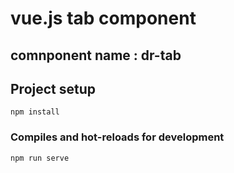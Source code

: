 # vue.js tab component

## comnponent name : dr-tab

## Project setup
```
npm install
```

### Compiles and hot-reloads for development
```
npm run serve
```


